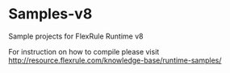 # Samples-v8
Sample projects for FlexRule Runtime v8

For instruction on how to compile please visit http://resource.flexrule.com/knowledge-base/runtime-samples/
